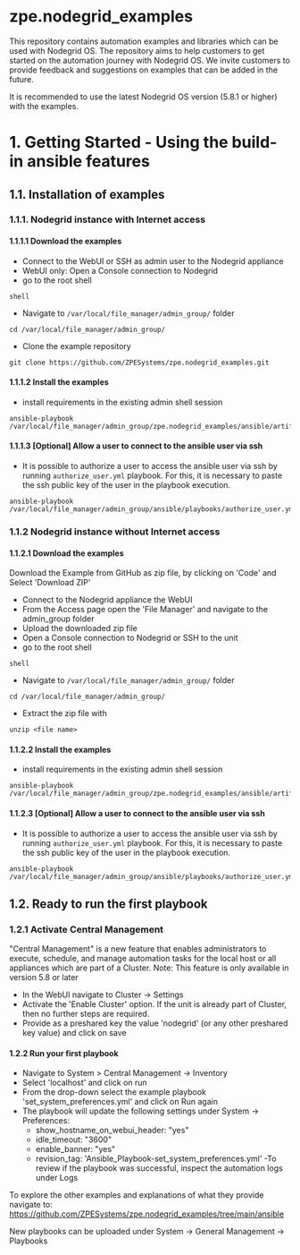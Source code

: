 # zpe.nodegrid_examples
This repository contains automation examples and libraries which can be used with Nodegrid OS. The repository aims to help customers to get started on the automation journey with Nodegrid OS. We invite customers to provide feedback and suggestions on examples that can be added in the future.

It is recommended to use the latest Nodegrid OS version (5.8.1 or higher) with the examples.

# 1. Getting Started - Using the build-in ansible features
## 1.1. Installation of examples
### 1.1.1. Nodegrid instance with Internet access
#### 1.1.1.1 Download the examples
- Connect to the WebUI or SSH as admin user to the Nodegrid appliance 
- WebUI only: Open a Console connection to Nodegrid
- go to the root shell
```
shell
```
- Navigate to `/var/local/file_manager/admin_group/` folder
```shell script
cd /var/local/file_manager/admin_group/
```
- Clone the example repository
```shell script
git clone https://github.com/ZPESystems/zpe.nodegrid_examples.git
```
#### 1.1.1.2 Install the examples
- install requirements in the existing admin shell session
```shell script
ansible-playbook /var/local/file_manager/admin_group/zpe.nodegrid_examples/ansible/artifacts/installation/nodegrid_install_requirements.yml
```
#### 1.1.1.3 [Optional] Allow a user to connect to the ansible user via ssh
- It is possible to authorize a user to access the ansible user via ssh by running `authorize_user.yml` playbook. For this, it is necessary to paste the ssh public key of the user in the playbook execution.
```shell script
ansible-playbook /var/local/file_manager/admin_group/ansible/playbooks/authorize_user.yml
```
### 1.1.2 Nodegrid instance without Internet access
#### 1.1.2.1 Download the examples
Download the Example from GitHub as zip file, by clicking on 'Code' and Select 'Download ZIP'
- Connect to the Nodegrid appliance the WebUI
- From the Access page open the 'File Manager' and navigate to the admin_group folder
- Upload the downloaded zip file
- Open a Console connection to Nodegrid or SSH to the unit
- go to the root shell
```
shell
```
- Navigate to `/var/local/file_manager/admin_group/` folder
```shell script
cd /var/local/file_manager/admin_group/
```
- Extract the zip file with
```shell script
unzip <file name>
```
#### 1.1.2.2 Install the examples
- install requirements in the existing admin shell session
```shell script
ansible-playbook /var/local/file_manager/admin_group/zpe.nodegrid_examples/ansible/artifacts/installation/nodegrid_install_requirements.yml
```
#### 1.1.2.3 [Optional] Allow a user to connect to the ansible user via ssh
- It is possible to authorize a user to access the ansible user via ssh by running `authorize_user.yml` playbook. For this, it is necessary to paste the ssh public key of the user in the playbook execution.
```shell script
ansible-playbook /var/local/file_manager/admin_group/ansible/playbooks/authorize_user.yml
```

## 1.2. Ready to run the first playbook
### 1.2.1 Activate Central Management
"Central Management" is a new feature that enables administrators to execute, schedule, and manage automation tasks for the local host or all appliances which are part of a Cluster.
Note: This feature is only available in version 5.8 or later
- In the WebUI navigate to Cluster -> Settings
- Activate the 'Enable Cluster' option. If the unit is already part of Cluster, then no further steps are required.
- Provide as a preshared key the value 'nodegrid' (or any other preshared key value) and click on save

#### 1.2.2 Run your first playbook
- Navigate to System > Central Management -> Inventory
- Select 'localhost' and click on run
- From the drop-down select the example playbook 'set_system_preferences.yml' and click on Run again
- The playbook will update the following settings under System -> Preferences:
    - show_hostname_on_webui_header: "yes"
    - idle_timeout: "3600"
    - enable_banner: "yes"
    - revision_tag: 'Ansible_Playbook-set_system_preferences.yml'
 -To review if the playbook was successful, inspect the automation logs under Logs

To explore the other examples and explanations of what they provide navigate to: https://github.com/ZPESystems/zpe.nodegrid_examples/tree/main/ansible

New playbooks can be uploaded under System -> General Management -> Playbooks


